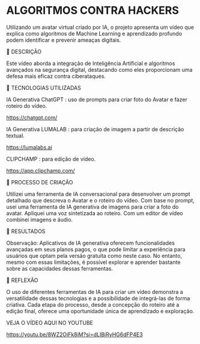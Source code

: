 # ALGORITMOS CONTRA HACKERS

Utilizando um avatar virtual criado por IA, o projeto apresenta um vídeo que explica como algoritmos de Machine 
Learning e aprendizado profundo podem identificar e prevenir ameaças digitais.




📒 DESCRIÇÃO


Este vídeo aborda a integração de Inteligência Artificial e algoritmos avançados na segurança digital, destacando como eles proporcionam uma defesa mais eficaz contra ciberataques.



🤖 TECNOLOGIAS UTILIZADAS



IA Generativa ChatGPT : uso de prompts para criar foto do Avatar e fazer roteiro do vídeo.

https://chatgpt.com/

IA Generativa LUMALAB : para criação de imagem a partir de descrição textual.

https://lumalabs.ai

CLIPCHAMP : para edição de vídeo.

https://app.clipchamp.com/






🧐 PROCESSO DE CRIAÇÃO



Utilizei uma ferramenta de IA conversacional para desenvolver um prompt detalhado que descreva o Avatar e o roteiro do vídeo. 
Com base no prompt, usei uma ferramenta de IA generativa de imagens para criar a foto do avatar. 
Apliquei uma voz sintetizada ao roteiro. 
Com um editor de vídeo combinei imagens e áudio.



🚀 RESULTADOS


Observação: Aplicativos de IA generativa oferecem funcionalidades avançadas em seus planos pagos, o que pode limitar a experiência 
para usuários que optam pela versão gratuita como neste caso. 
No entanto, mesmo com essas limitações, é possível explorar e aprender bastante sobre as capacidades dessas ferramentas.



💭 REFLEXÃO


O uso de diferentes ferramentas de IA para criar um vídeo demonstra a versatilidade dessas tecnologias e a possibilidade de integrá-las de forma criativa. 
Cada etapa do processo, desde a concepção do roteiro até a edição final, oferece uma oportunidade única de aprendizado e exploração.


VEJA O VÍDEO AQUI NO YOUTUBE


https://youtu.be/8WZ2OiFk8iM?si=dLIBjRyHG6dFP4E3



